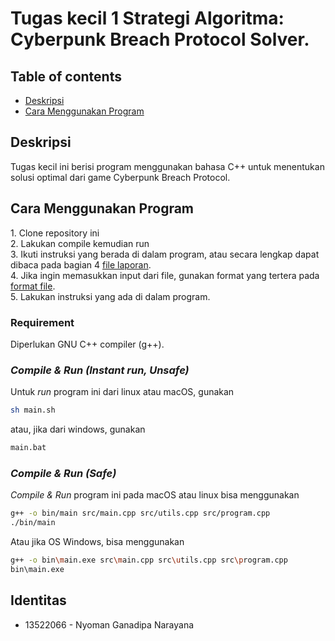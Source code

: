 # Tugas kecil 1 Strategi Algoritma: Cyberpunk Breach Protocol Solver.

## Table of contents

- <a href="#description">Deskripsi</a>
- <a href="#how-to-run">Cara Menggunakan Program</a>

<h2 id="description">Deskripsi</h2>
Tugas kecil ini berisi program menggunakan bahasa C++ untuk menentukan solusi optimal dari game Cyberpunk Breach Protocol.

<h2 id="how-to-run">Cara Menggunakan Program</h2>
1. Clone repository ini <br>
2. Lakukan compile kemudian run <br>
3. Ikuti instruksi yang berada di dalam program, atau secara lengkap dapat dibaca pada bagian 4 <a href="doc/Tucil1_K2_13522066_Nyoman Ganadipa Narayana.pdf">file laporan</a>. <br>
4. Jika ingin memasukkan input dari file, gunakan format yang tertera pada <a href="test/formatfile.txt">format file</a>. <br>
5. Lakukan instruksi yang ada di dalam program. <br>

### Requirement

Diperlukan GNU C++ compiler (g++).

### _Compile & Run (Instant run, Unsafe)_

Untuk _run_ program ini dari linux atau macOS, gunakan

```bash
sh main.sh
```

atau, jika dari windows, gunakan

```bash
main.bat
```

### _Compile & Run  (Safe)_ 

_Compile & Run_ program ini pada macOS atau linux bisa menggunakan

```bash
g++ -o bin/main src/main.cpp src/utils.cpp src/program.cpp
./bin/main
```

Atau jika OS Windows, bisa menggunakan

```bash
g++ -o bin\main.exe src\main.cpp src\utils.cpp src\program.cpp
bin\main.exe
```

<h2 id="identitu">Identitas</h2>

- 13522066 - Nyoman Ganadipa Narayana
